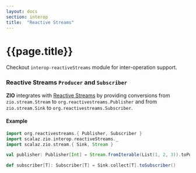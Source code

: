 ```yaml
---
layout: docs
section: interop
title:  "Reactive Streams"
---
```


# {{page.title}}

Checkout `interop-reactiveStreams` module for inter-operation support.

### Reactive Streams `Producer` and `Subscriber`

**ZIO** integrates with [Reactive Streams](http:reactivestreams.org) by providing conversions from `zio.stream.Stream` to `org.reactivestreams.Publisher`
and from `zio.stream.Sink` to `org.reactivestreams.Subscriber`.

#### Example

```scala
import org.reactivestreams.{ Publisher, Subscriber }
import scalaz.zio.interop.reactiveStreams._
import scalaz.zio.stream.{ Sink, Stream }

val publisher: Publisher[Int] = Stream.fromIterable(List(1, 2, 3)).toPublisher

def subscriber[T]: Subscriber[T] = Sink.collect[T].toSubscriber()
```

